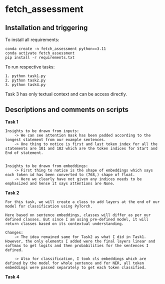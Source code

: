 # fetch_assessment

## Installation and triggering
To install all requirements: 

```
conda create -n fetch_assessment python==3.11
conda activate fetch_assessment
pip install -r requirements.txt
```

To run respective tasks: 
```
1. python task1.py
2. python task2.py
3. python task4.py
```

Task 3 has only textual context and can be access directly. 

## Descriptions and comments on scripts

**Task 1**
```
Insights to be drawn from inputs:
    -> We can see attention mask has been padded according to the longest statement from our example sentences.
    -> One thing to notice is first and last token index for all the statements are 101 and 102 which are the token indices for Start and End of statement.


Insights to be drawn from embeddings:
    -> First thing to notice is the shape of embeddings which says each token id has been converted to (768,) shape of float.
    -> Here we clearly have not given any indices needs to be emphasized and hense it says attentions are None.
```

**Task 2**
```
For this task, we will create a class to add layers at the end of our model for classification using PyTorch. 

Here based on sentence embeddings, classes will differ as per our defined classes. But since I am using pre-defined model, it will return classes based on its contextual understanding.

Changes:
    -> The idea remained same for Task2 as what I did in Task1. However, the only elements I added were the final layers linear and softmax to get logits and then probabilities for the sentences I defined.

    -> Also for classification, I took cls embeddings which are defined by the model for whole sentence and for NER, all token embeddings were passed separately to get each token classified.
```

**Task 4**
```

```